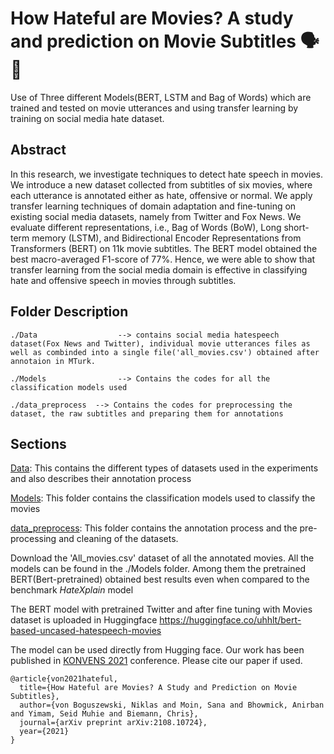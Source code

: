 # How Hateful are Movies? A study and prediction on Movie Subtitles :speaking_head: 🎥
Use of Three different Models(BERT, LSTM and Bag of Words) which are trained and tested on movie utterances and using transfer learning by training on social media hate dataset.

## Abstract
In this research, we investigate techniques to detect hate speech in movies. We introduce a new dataset collected from subtitles of six movies, where each utterance is annotated either as hate, offensive or normal. We apply transfer learning techniques of domain adaptation and fine-tuning on existing social media datasets, namely from Twitter and Fox News. We evaluate different representations, i.e., Bag of Words (BoW), Long short-term memory (LSTM), and Bidirectional Encoder Representations from Transformers (BERT) on 11k movie subtitles. The BERT model obtained the best macro-averaged F1-score of 77%. Hence, we were able to show that transfer learning from the social media domain is effective in classifying hate and offensive speech in movies through subtitles.

## Folder Description
```
./Data                  --> contains social media hatespeech dataset(Fox News and Twitter), individual movie utterances files as well as combinded into a single file('all_movies.csv') obtained after annotaion in MTurk.

./Models                --> Contains the codes for all the classification models used

./data_preprocess  --> Contains the codes for preprocessing the dataset, the raw subtitles and preparing them for annotations	
```

## Sections
[Data](https://github.com/uhh-lt/hatespeech/blob/main/data/README.md): This contains the different types of datasets used in the experiments and also describes their annotation process

[Models](https://github.com/uhh-lt/hatespeech/blob/main/Models/README.md): This folder contains the classification models used to classify the movies


[data_preprocess](https://github.com/uhh-lt/hatespeech/blob/main/Code%20For%20Annotations/README.md): This folder contains the annotation process and the pre-processing and cleaning of the datasets.

Download the 'All_movies.csv' dataset of all the annotated movies. All the models can be found in the ./Models folder. Among them the pretrained BERT(Bert-pretrained) obtained best results even when compared to the benchmark *HateXplain* model

The BERT model with pretrained Twitter and after fine tuning with Movies dataset is uploaded in Huggingface https://huggingface.co/uhhlt/bert-based-uncased-hatespeech-movies

The model can be used directly from Hugging face. Our work has been published in [KONVENS 2021](https://konvens2021.phil.hhu.de/) conference. Please cite our paper if used.
```
@article{von2021hateful,
  title={How Hateful are Movies? A Study and Prediction on Movie Subtitles},
  author={von Boguszewski, Niklas and Moin, Sana and Bhowmick, Anirban and Yimam, Seid Muhie and Biemann, Chris},
  journal={arXiv preprint arXiv:2108.10724},
  year={2021}
}
```

